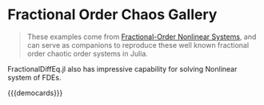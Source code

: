 # Fractional Order Chaos Gallery

> These examples come from [Fractional-Order Nonlinear Systems](https://link.springer.com/book/10.1007/978-3-642-18101-6), and can serve as companions to reproduce these well known fractional order chaotic order systems in Julia.

FractionalDiffEq.jl also has impressive capability for solving Nonlinear system of FDEs.

{{{democards}}}